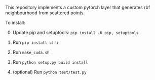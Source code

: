 This repository implements a custom pytorch layer that generates rbf neighbourhood from scattered points.

To install:

0. Update pip and setuptools: `pip install -U pip, setuptools`

1. Run `pip install cffi`

2. Run `make_cuda.sh`

3. Run `python setup.py build install`

4. (optional) Run `python test/test.py`


